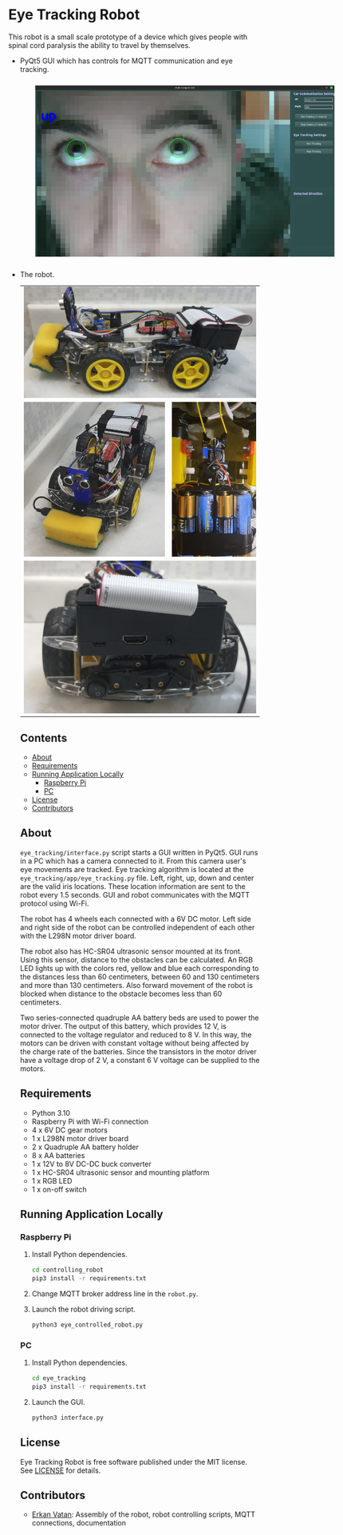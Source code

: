 # Eye Tracking Robot

This robot is a small scale prototype of a device which gives people with spinal cord paralysis the ability to travel by
themselves.

* PyQt5 GUI which has controls for MQTT communication and eye tracking.

    <img src="README/eye_tracking_gui.png"
         alt="Eye tracking robot GUI screenshot."
         style="margin: 10px 30px; max-width: 600px" />

* The robot.


    <table>
      <tr>
        <td colspan="2"><img src="README/robot_side.jpg" alt="Side view of the robot."/></td>
      </tr>
      <tr>
        <td><img src="README/robot.jpg" alt="Front view of the robot."/></td> 
        <td><img src="README/robot_batteries.jpg" alt="Battery compartment of the robot."/></td>
      </tr>
      <tr>
        <td colspan="2"><img src="README/robot_back.jpg" alt="Back view of the robot."/></td>
      </tr>
    </table>
    <table>
    


<!-- START doctoc generated TOC please keep comment here to allow auto update -->
<!-- DON'T EDIT THIS SECTION, INSTEAD RE-RUN doctoc TO UPDATE -->
## Contents

- [About](#about)
- [Requirements](#requirements)
- [Running Application Locally](#running-application-locally)
  - [Raspberry Pi](#raspberry-pi)
  - [PC](#pc)
- [License](#license)
- [Contributors](#contributors)

<!-- END doctoc generated TOC please keep comment here to allow auto update -->

## About

`eye_tracking/interface.py` script starts a GUI written in PyQt5. GUI runs in a PC which has a camera
connected to it. From this camera user's eye movements are tracked. Eye tracking algorithm is located at the 
`eye_tracking/app/eye_tracking.py` file. Left, right, up, down and center are the valid iris locations. These location
information are sent to the robot every 1.5 seconds. GUI and robot communicates with the MQTT protocol using Wi-Fi.

The robot has 4 wheels each connected with a 6V DC motor. Left side and right side of the robot can be controlled
independent of each other with the L298N motor driver board. 

The robot also has HC-SR04 ultrasonic sensor mounted at its
front. Using this sensor, distance to the obstacles can be calculated. An RGB LED lights up with the colors red, yellow and
blue each corresponding to the distances less than 60 centimeters, between 60 and 130 centimeters and more than 130
centimeters. Also forward movement of the robot is blocked when distance to the obstacle becomes less than 60
centimeters. 

Two series-connected quadruple AA battery beds are used to power the motor driver. The output of this
battery, which provides 12 V, is connected to the voltage regulator and reduced to 8 V. In this way, the motors can be
driven with constant voltage without being affected by the charge rate of the batteries. Since the transistors in the
motor driver have a voltage drop of 2 V, a constant 6 V voltage can be supplied to the motors.

## Requirements

* Python 3.10
* Raspberry Pi with Wi-Fi connection
* 4 x 6V DC gear motors
* 1 x L298N motor driver board
* 2 x Quadruple AA battery holder
* 8 x AA batteries
* 1 x 12V to 8V DC-DC buck converter 
* 1 x HC-SR04 ultrasonic sensor and mounting platform
* 1 x RGB LED
* 1 x on-off switch

## Running Application Locally

### Raspberry Pi

1. Install Python dependencies.
    ```sh
    cd controlling_robot
    pip3 install -r requirements.txt
    ```

1. Change MQTT broker address line in the `robot.py`.
1. Launch the robot driving script.
    ```sh
    python3 eye_controlled_robot.py
    ```

### PC

1. Install Python dependencies.
    ```sh
    cd eye_tracking
    pip3 install -r requirements.txt
    ```
1. Launch the GUI.
    ```sh
    python3 interface.py
    ```

## License

Eye Tracking Robot is free software published under the MIT license. See [LICENSE](LICENSE) for details.

## Contributors

* [Erkan Vatan](https://github.com/arensonzz): Assembly of the robot, robot controlling scripts, MQTT connections, documentation
